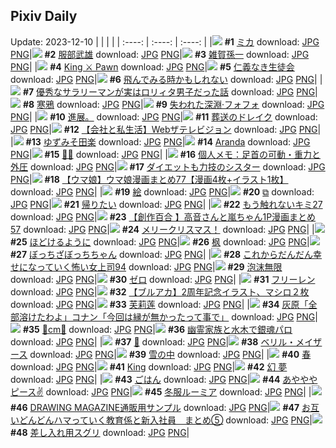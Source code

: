 ## Pixiv Daily
Update: 2023-12-10
|      |      |      |
| :----: | :----: | :----: |
|![](https://pixiv.microyu.workers.dev/c/240x480/img-master/img/2023/12/08/00/27/58/114036883_p0_master1200.jpg) **#1** [ミカ](https://www.pixiv.net/artworks/114036883) download: [JPG](https://pixiv.microyu.workers.dev/img-original/img/2023/12/08/00/27/58/114036883_p0.jpg) [PNG](https://pixiv.microyu.workers.dev/img-original/img/2023/12/08/00/27/58/114036883_p0.png)|![](https://pixiv.microyu.workers.dev/c/240x480/img-master/img/2023/12/08/00/00/18/114035777_p0_master1200.jpg) **#2** [服部武雄](https://www.pixiv.net/artworks/114035777) download: [JPG](https://pixiv.microyu.workers.dev/img-original/img/2023/12/08/00/00/18/114035777_p0.jpg) [PNG](https://pixiv.microyu.workers.dev/img-original/img/2023/12/08/00/00/18/114035777_p0.png)|![](https://pixiv.microyu.workers.dev/c/240x480/img-master/img/2023/12/08/00/00/38/114035848_p0_master1200.jpg) **#3** [雑賀孫一](https://www.pixiv.net/artworks/114035848) download: [JPG](https://pixiv.microyu.workers.dev/img-original/img/2023/12/08/00/00/38/114035848_p0.jpg) [PNG](https://pixiv.microyu.workers.dev/img-original/img/2023/12/08/00/00/38/114035848_p0.png)|
|![](https://pixiv.microyu.workers.dev/c/240x480/img-master/img/2023/12/08/17/25/07/114050635_p0_master1200.jpg) **#4** [King ⚔ Pawn](https://www.pixiv.net/artworks/114050635) download: [JPG](https://pixiv.microyu.workers.dev/img-original/img/2023/12/08/17/25/07/114050635_p0.jpg) [PNG](https://pixiv.microyu.workers.dev/img-original/img/2023/12/08/17/25/07/114050635_p0.png)|![](https://pixiv.microyu.workers.dev/c/240x480/img-master/img/2023/12/09/11/01/46/114071409_p0_master1200.jpg) **#5** [仁義なき生徒会](https://www.pixiv.net/artworks/114071409) download: [JPG](https://pixiv.microyu.workers.dev/img-original/img/2023/12/09/11/01/46/114071409_p0.jpg) [PNG](https://pixiv.microyu.workers.dev/img-original/img/2023/12/09/11/01/46/114071409_p0.png)|![](https://pixiv.microyu.workers.dev/c/240x480/img-master/img/2023/12/08/07/30/01/114042487_p0_master1200.jpg) **#6** [飛んでみる時かもしれない](https://www.pixiv.net/artworks/114042487) download: [JPG](https://pixiv.microyu.workers.dev/img-original/img/2023/12/08/07/30/01/114042487_p0.jpg) [PNG](https://pixiv.microyu.workers.dev/img-original/img/2023/12/08/07/30/01/114042487_p0.png)|
|![](https://pixiv.microyu.workers.dev/c/240x480/img-master/img/2023/12/09/14/45/57/114075583_p0_master1200.jpg) **#7** [優秀なサラリーマンが実はロリィタ男子だった話](https://www.pixiv.net/artworks/114075583) download: [JPG](https://pixiv.microyu.workers.dev/img-original/img/2023/12/09/14/45/57/114075583_p0.jpg) [PNG](https://pixiv.microyu.workers.dev/img-original/img/2023/12/09/14/45/57/114075583_p0.png)|![](https://pixiv.microyu.workers.dev/c/240x480/img-master/img/2023/12/08/00/23/28/114036734_p0_master1200.jpg) **#8** [寒鴉](https://www.pixiv.net/artworks/114036734) download: [JPG](https://pixiv.microyu.workers.dev/img-original/img/2023/12/08/00/23/28/114036734_p0.jpg) [PNG](https://pixiv.microyu.workers.dev/img-original/img/2023/12/08/00/23/28/114036734_p0.png)|![](https://pixiv.microyu.workers.dev/c/240x480/img-master/img/2023/12/08/00/00/26/114035806_p0_master1200.jpg) **#9** [失われた深淵·フォフォ](https://www.pixiv.net/artworks/114035806) download: [JPG](https://pixiv.microyu.workers.dev/img-original/img/2023/12/08/00/00/26/114035806_p0.jpg) [PNG](https://pixiv.microyu.workers.dev/img-original/img/2023/12/08/00/00/26/114035806_p0.png)|
|![](https://pixiv.microyu.workers.dev/c/240x480/img-master/img/2023/12/08/05/11/28/114041096_p0_master1200.jpg) **#10** [進展。](https://www.pixiv.net/artworks/114041096) download: [JPG](https://pixiv.microyu.workers.dev/img-original/img/2023/12/08/05/11/28/114041096_p0.jpg) [PNG](https://pixiv.microyu.workers.dev/img-original/img/2023/12/08/05/11/28/114041096_p0.png)|![](https://pixiv.microyu.workers.dev/c/240x480/img-master/img/2023/12/08/21/08/11/114056387_p0_master1200.jpg) **#11** [葬送のドレイク](https://www.pixiv.net/artworks/114056387) download: [JPG](https://pixiv.microyu.workers.dev/img-original/img/2023/12/08/21/08/11/114056387_p0.jpg) [PNG](https://pixiv.microyu.workers.dev/img-original/img/2023/12/08/21/08/11/114056387_p0.png)|![](https://pixiv.microyu.workers.dev/c/240x480/img-master/img/2023/12/09/11/49/48/114072345_p0_master1200.jpg) **#12** [【会社と私生活】Webザテレビジョン](https://www.pixiv.net/artworks/114072345) download: [JPG](https://pixiv.microyu.workers.dev/img-original/img/2023/12/09/11/49/48/114072345_p0.jpg) [PNG](https://pixiv.microyu.workers.dev/img-original/img/2023/12/09/11/49/48/114072345_p0.png)|
|![](https://pixiv.microyu.workers.dev/c/240x480/img-master/img/2023/12/09/21/32/24/114085869_p0_master1200.jpg) **#13** [ゆずみそ田楽](https://www.pixiv.net/artworks/114085869) download: [JPG](https://pixiv.microyu.workers.dev/img-original/img/2023/12/09/21/32/24/114085869_p0.jpg) [PNG](https://pixiv.microyu.workers.dev/img-original/img/2023/12/09/21/32/24/114085869_p0.png)|![](https://pixiv.microyu.workers.dev/c/240x480/img-master/img/2023/12/09/00/00/26/114061581_p0_master1200.jpg) **#14** [Aranda](https://www.pixiv.net/artworks/114061581) download: [JPG](https://pixiv.microyu.workers.dev/img-original/img/2023/12/09/00/00/26/114061581_p0.jpg) [PNG](https://pixiv.microyu.workers.dev/img-original/img/2023/12/09/00/00/26/114061581_p0.png)|![](https://pixiv.microyu.workers.dev/c/240x480/img-master/img/2023/12/08/00/01/00/114035900_p0_master1200.jpg) **#15** [💛🤍](https://www.pixiv.net/artworks/114035900) download: [JPG](https://pixiv.microyu.workers.dev/img-original/img/2023/12/08/00/01/00/114035900_p0.jpg) [PNG](https://pixiv.microyu.workers.dev/img-original/img/2023/12/08/00/01/00/114035900_p0.png)|
|![](https://pixiv.microyu.workers.dev/c/240x480/img-master/img/2023/12/09/07/00/06/114068234_p0_master1200.jpg) **#16** [個人メモ：足首の可動・重力と外圧](https://www.pixiv.net/artworks/114068234) download: [JPG](https://pixiv.microyu.workers.dev/img-original/img/2023/12/09/07/00/06/114068234_p0.jpg) [PNG](https://pixiv.microyu.workers.dev/img-original/img/2023/12/09/07/00/06/114068234_p0.png)|![](https://pixiv.microyu.workers.dev/c/240x480/img-master/img/2023/12/09/19/36/05/114082343_p0_master1200.jpg) **#17** [ダイエットも力技のシスター](https://www.pixiv.net/artworks/114082343) download: [JPG](https://pixiv.microyu.workers.dev/img-original/img/2023/12/09/19/36/05/114082343_p0.jpg) [PNG](https://pixiv.microyu.workers.dev/img-original/img/2023/12/09/19/36/05/114082343_p0.png)|![](https://pixiv.microyu.workers.dev/c/240x480/img-master/img/2023/12/08/00/01/54/114035985_p0_master1200.jpg) **#18** [【ウマ娘】ウマ娘漫画まとめ77【漫画4枚+イラスト1枚】](https://www.pixiv.net/artworks/114035985) download: [JPG](https://pixiv.microyu.workers.dev/img-original/img/2023/12/08/00/01/54/114035985_p0.jpg) [PNG](https://pixiv.microyu.workers.dev/img-original/img/2023/12/08/00/01/54/114035985_p0.png)|
|![](https://pixiv.microyu.workers.dev/c/240x480/img-master/img/2023/12/08/23/22/22/114060350_p0_master1200.jpg) **#19** [絵](https://www.pixiv.net/artworks/114060350) download: [JPG](https://pixiv.microyu.workers.dev/img-original/img/2023/12/08/23/22/22/114060350_p0.jpg) [PNG](https://pixiv.microyu.workers.dev/img-original/img/2023/12/08/23/22/22/114060350_p0.png)|![](https://pixiv.microyu.workers.dev/c/240x480/img-master/img/2023/12/08/00/00/23/114035795_p0_master1200.jpg) **#20** [⧉](https://www.pixiv.net/artworks/114035795) download: [JPG](https://pixiv.microyu.workers.dev/img-original/img/2023/12/08/00/00/23/114035795_p0.jpg) [PNG](https://pixiv.microyu.workers.dev/img-original/img/2023/12/08/00/00/23/114035795_p0.png)|![](https://pixiv.microyu.workers.dev/c/240x480/img-master/img/2023/12/08/23/18/15/114060229_p0_master1200.jpg) **#21** [帰りたい](https://www.pixiv.net/artworks/114060229) download: [JPG](https://pixiv.microyu.workers.dev/img-original/img/2023/12/08/23/18/15/114060229_p0.jpg) [PNG](https://pixiv.microyu.workers.dev/img-original/img/2023/12/08/23/18/15/114060229_p0.png)|
|![](https://pixiv.microyu.workers.dev/c/240x480/img-master/img/2023/12/09/15/50/49/114076850_p0_master1200.jpg) **#22** [もう触れないキミ27](https://www.pixiv.net/artworks/114076850) download: [JPG](https://pixiv.microyu.workers.dev/img-original/img/2023/12/09/15/50/49/114076850_p0.jpg) [PNG](https://pixiv.microyu.workers.dev/img-original/img/2023/12/09/15/50/49/114076850_p0.png)|![](https://pixiv.microyu.workers.dev/c/240x480/img-master/img/2023/12/09/00/03/22/114061908_p0_master1200.jpg) **#23** [【創作百合 】高音さんと嵐ちゃん1P漫画まとめ57](https://www.pixiv.net/artworks/114061908) download: [JPG](https://pixiv.microyu.workers.dev/img-original/img/2023/12/09/00/03/22/114061908_p0.jpg) [PNG](https://pixiv.microyu.workers.dev/img-original/img/2023/12/09/00/03/22/114061908_p0.png)|![](https://pixiv.microyu.workers.dev/c/240x480/img-master/img/2023/12/09/11/30/27/114072051_p0_master1200.jpg) **#24** [メリークリスマス！](https://www.pixiv.net/artworks/114072051) download: [JPG](https://pixiv.microyu.workers.dev/img-original/img/2023/12/09/11/30/27/114072051_p0.jpg) [PNG](https://pixiv.microyu.workers.dev/img-original/img/2023/12/09/11/30/27/114072051_p0.png)|
|![](https://pixiv.microyu.workers.dev/c/240x480/img-master/img/2023/12/08/00/02/38/114036036_p0_master1200.jpg) **#25** [ほどけるように](https://www.pixiv.net/artworks/114036036) download: [JPG](https://pixiv.microyu.workers.dev/img-original/img/2023/12/08/00/02/38/114036036_p0.jpg) [PNG](https://pixiv.microyu.workers.dev/img-original/img/2023/12/08/00/02/38/114036036_p0.png)|![](https://pixiv.microyu.workers.dev/c/240x480/img-master/img/2023/12/09/00/19/00/114062499_p0_master1200.jpg) **#26** [枫](https://www.pixiv.net/artworks/114062499) download: [JPG](https://pixiv.microyu.workers.dev/img-original/img/2023/12/09/00/19/00/114062499_p0.jpg) [PNG](https://pixiv.microyu.workers.dev/img-original/img/2023/12/09/00/19/00/114062499_p0.png)|![](https://pixiv.microyu.workers.dev/c/240x480/img-master/img/2023/12/08/00/00/21/114035787_p0_master1200.jpg) **#27** [ぼっちざぼっちちゃん](https://www.pixiv.net/artworks/114035787) download: [JPG](https://pixiv.microyu.workers.dev/img-original/img/2023/12/08/00/00/21/114035787_p0.jpg) [PNG](https://pixiv.microyu.workers.dev/img-original/img/2023/12/08/00/00/21/114035787_p0.png)|
|![](https://pixiv.microyu.workers.dev/c/240x480/img-master/img/2023/12/08/17/00/15/114050121_p0_master1200.jpg) **#28** [これからだんだん幸せになっていく怖い女上司94](https://www.pixiv.net/artworks/114050121) download: [JPG](https://pixiv.microyu.workers.dev/img-original/img/2023/12/08/17/00/15/114050121_p0.jpg) [PNG](https://pixiv.microyu.workers.dev/img-original/img/2023/12/08/17/00/15/114050121_p0.png)|![](https://pixiv.microyu.workers.dev/c/240x480/img-master/img/2023/12/08/07/27/35/114042449_p0_master1200.jpg) **#29** [泡沫無限](https://www.pixiv.net/artworks/114042449) download: [JPG](https://pixiv.microyu.workers.dev/img-original/img/2023/12/08/07/27/35/114042449_p0.jpg) [PNG](https://pixiv.microyu.workers.dev/img-original/img/2023/12/08/07/27/35/114042449_p0.png)|![](https://pixiv.microyu.workers.dev/c/240x480/img-master/img/2023/12/08/00/00/45/114035863_p0_master1200.jpg) **#30** [ゼロ](https://www.pixiv.net/artworks/114035863) download: [JPG](https://pixiv.microyu.workers.dev/img-original/img/2023/12/08/00/00/45/114035863_p0.jpg) [PNG](https://pixiv.microyu.workers.dev/img-original/img/2023/12/08/00/00/45/114035863_p0.png)|
|![](https://pixiv.microyu.workers.dev/c/240x480/img-master/img/2023/12/08/21/49/21/114057519_p0_master1200.jpg) **#31** [フリーレン](https://www.pixiv.net/artworks/114057519) download: [JPG](https://pixiv.microyu.workers.dev/img-original/img/2023/12/08/21/49/21/114057519_p0.jpg) [PNG](https://pixiv.microyu.workers.dev/img-original/img/2023/12/08/21/49/21/114057519_p0.png)|![](https://pixiv.microyu.workers.dev/c/240x480/img-master/img/2023/12/08/00/01/08/114035918_p0_master1200.jpg) **#32** [【ブルアカ】2周年記念イラスト、マシロ２枚](https://www.pixiv.net/artworks/114035918) download: [JPG](https://pixiv.microyu.workers.dev/img-original/img/2023/12/08/00/01/08/114035918_p0.jpg) [PNG](https://pixiv.microyu.workers.dev/img-original/img/2023/12/08/00/01/08/114035918_p0.png)|![](https://pixiv.microyu.workers.dev/c/240x480/img-master/img/2023/12/08/18/40/52/114052320_p0_master1200.jpg) **#33** [芙莉莲](https://www.pixiv.net/artworks/114052320) download: [JPG](https://pixiv.microyu.workers.dev/img-original/img/2023/12/08/18/40/52/114052320_p0.jpg) [PNG](https://pixiv.microyu.workers.dev/img-original/img/2023/12/08/18/40/52/114052320_p0.png)|
|![](https://pixiv.microyu.workers.dev/c/240x480/img-master/img/2023/12/09/12/00/27/114072619_p0_master1200.jpg) **#34** [灰原「全部溶けたわよ」コナン「今回は縁が無かったって事で」](https://www.pixiv.net/artworks/114072619) download: [JPG](https://pixiv.microyu.workers.dev/img-original/img/2023/12/09/12/00/27/114072619_p0.jpg) [PNG](https://pixiv.microyu.workers.dev/img-original/img/2023/12/09/12/00/27/114072619_p0.png)|![](https://pixiv.microyu.workers.dev/c/240x480/img-master/img/2023/12/08/20/33/18/114055362_p0_master1200.jpg) **#35** [💖cm💖](https://www.pixiv.net/artworks/114055362) download: [JPG](https://pixiv.microyu.workers.dev/img-original/img/2023/12/08/20/33/18/114055362_p0.jpg) [PNG](https://pixiv.microyu.workers.dev/img-original/img/2023/12/08/20/33/18/114055362_p0.png)|![](https://pixiv.microyu.workers.dev/c/240x480/img-master/img/2023/12/09/00/04/41/114061982_p0_master1200.jpg) **#36** [幽霊家族と水木で銀魂パロ](https://www.pixiv.net/artworks/114061982) download: [JPG](https://pixiv.microyu.workers.dev/img-original/img/2023/12/09/00/04/41/114061982_p0.jpg) [PNG](https://pixiv.microyu.workers.dev/img-original/img/2023/12/09/00/04/41/114061982_p0.png)|
|![](https://pixiv.microyu.workers.dev/c/240x480/img-master/img/2023/12/09/04/50/49/114067000_p0_master1200.jpg) **#37** [💍](https://www.pixiv.net/artworks/114067000) download: [JPG](https://pixiv.microyu.workers.dev/img-original/img/2023/12/09/04/50/49/114067000_p0.jpg) [PNG](https://pixiv.microyu.workers.dev/img-original/img/2023/12/09/04/50/49/114067000_p0.png)|![](https://pixiv.microyu.workers.dev/c/240x480/img-master/img/2023/12/09/00/00/47/114061664_p0_master1200.jpg) **#38** [ベリル・メイザース](https://www.pixiv.net/artworks/114061664) download: [JPG](https://pixiv.microyu.workers.dev/img-original/img/2023/12/09/00/00/47/114061664_p0.jpg) [PNG](https://pixiv.microyu.workers.dev/img-original/img/2023/12/09/00/00/47/114061664_p0.png)|![](https://pixiv.microyu.workers.dev/c/240x480/img-master/img/2023/12/09/00/00/12/114061532_p0_master1200.jpg) **#39** [雪の中](https://www.pixiv.net/artworks/114061532) download: [JPG](https://pixiv.microyu.workers.dev/img-original/img/2023/12/09/00/00/12/114061532_p0.jpg) [PNG](https://pixiv.microyu.workers.dev/img-original/img/2023/12/09/00/00/12/114061532_p0.png)|
|![](https://pixiv.microyu.workers.dev/c/240x480/img-master/img/2023/12/08/21/36/10/114057161_p0_master1200.jpg) **#40** [春](https://www.pixiv.net/artworks/114057161) download: [JPG](https://pixiv.microyu.workers.dev/img-original/img/2023/12/08/21/36/10/114057161_p0.jpg) [PNG](https://pixiv.microyu.workers.dev/img-original/img/2023/12/08/21/36/10/114057161_p0.png)|![](https://pixiv.microyu.workers.dev/c/240x480/img-master/img/2023/12/09/18/58/56/114081185_p0_master1200.jpg) **#41** [King](https://www.pixiv.net/artworks/114081185) download: [JPG](https://pixiv.microyu.workers.dev/img-original/img/2023/12/09/18/58/56/114081185_p0.jpg) [PNG](https://pixiv.microyu.workers.dev/img-original/img/2023/12/09/18/58/56/114081185_p0.png)|![](https://pixiv.microyu.workers.dev/c/240x480/img-master/img/2023/12/09/00/04/59/114061992_p0_master1200.jpg) **#42** [幻 夢](https://www.pixiv.net/artworks/114061992) download: [JPG](https://pixiv.microyu.workers.dev/img-original/img/2023/12/09/00/04/59/114061992_p0.jpg) [PNG](https://pixiv.microyu.workers.dev/img-original/img/2023/12/09/00/04/59/114061992_p0.png)|
|![](https://pixiv.microyu.workers.dev/c/240x480/img-master/img/2023/12/08/19/27/57/114053515_p0_master1200.jpg) **#43** [ごはん](https://www.pixiv.net/artworks/114053515) download: [JPG](https://pixiv.microyu.workers.dev/img-original/img/2023/12/08/19/27/57/114053515_p0.jpg) [PNG](https://pixiv.microyu.workers.dev/img-original/img/2023/12/08/19/27/57/114053515_p0.png)|![](https://pixiv.microyu.workers.dev/c/240x480/img-master/img/2023/12/08/18/52/39/114052593_p0_master1200.jpg) **#44** [あやややピース✌](https://www.pixiv.net/artworks/114052593) download: [JPG](https://pixiv.microyu.workers.dev/img-original/img/2023/12/08/18/52/39/114052593_p0.jpg) [PNG](https://pixiv.microyu.workers.dev/img-original/img/2023/12/08/18/52/39/114052593_p0.png)|![](https://pixiv.microyu.workers.dev/c/240x480/img-master/img/2023/12/08/00/03/22/114036075_p0_master1200.jpg) **#45** [冬服ルーミア](https://www.pixiv.net/artworks/114036075) download: [JPG](https://pixiv.microyu.workers.dev/img-original/img/2023/12/08/00/03/22/114036075_p0.jpg) [PNG](https://pixiv.microyu.workers.dev/img-original/img/2023/12/08/00/03/22/114036075_p0.png)|
|![](https://pixiv.microyu.workers.dev/c/240x480/img-master/img/2023/12/08/22/51/03/114059451_p0_master1200.jpg) **#46** [DRAWING MAGAZINE通販用サンプル](https://www.pixiv.net/artworks/114059451) download: [JPG](https://pixiv.microyu.workers.dev/img-original/img/2023/12/08/22/51/03/114059451_p0.jpg) [PNG](https://pixiv.microyu.workers.dev/img-original/img/2023/12/08/22/51/03/114059451_p0.png)|![](https://pixiv.microyu.workers.dev/c/240x480/img-master/img/2023/12/09/09/41/41/114070339_p0_master1200.jpg) **#47** [お互いどんどんハマっていく教育係と新入社員　まとめ⑤](https://www.pixiv.net/artworks/114070339) download: [JPG](https://pixiv.microyu.workers.dev/img-original/img/2023/12/09/09/41/41/114070339_p0.jpg) [PNG](https://pixiv.microyu.workers.dev/img-original/img/2023/12/09/09/41/41/114070339_p0.png)|![](https://pixiv.microyu.workers.dev/c/240x480/img-master/img/2023/12/08/17/06/45/114050247_p0_master1200.jpg) **#48** [差し入れ用スグリ](https://www.pixiv.net/artworks/114050247) download: [JPG](https://pixiv.microyu.workers.dev/img-original/img/2023/12/08/17/06/45/114050247_p0.jpg) [PNG](https://pixiv.microyu.workers.dev/img-original/img/2023/12/08/17/06/45/114050247_p0.png)|
